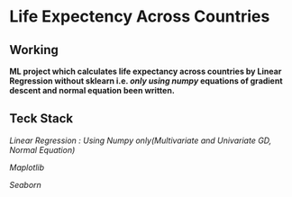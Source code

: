 # Life Expectency Across Countries
## Working
**ML project which calculates life expectancy across countries by Linear Regression without sklearn i.e.  *only using numpy* equations of gradient descent and normal equation been written.**

## Teck Stack
*Linear Regression : Using Numpy only(Multivariate and Univariate GD, Normal Equation)*

*Maplotlib*

*Seaborn*
